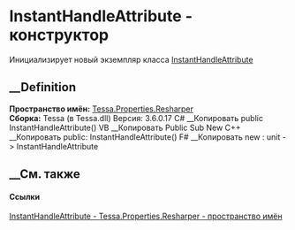 # InstantHandleAttribute - конструктор
Инициализирует новый экземпляр класса
[InstantHandleAttribute](T_Tessa_Properties_Resharper_InstantHandleAttribute.htm)
##  __Definition
 **Пространство имён:**
[Tessa.Properties.Resharper](N_Tessa_Properties_Resharper.htm)  
 **Сборка:** Tessa (в Tessa.dll) Версия: 3.6.0.17
C# __Копировать
     public InstantHandleAttribute()
VB __Копировать
     Public Sub New
C++ __Копировать
     public:
    InstantHandleAttribute()
F# __Копировать
     new : unit -> InstantHandleAttribute
##  __См. также
#### Ссылки
[InstantHandleAttribute -
](T_Tessa_Properties_Resharper_InstantHandleAttribute.htm)
[Tessa.Properties.Resharper - пространство
имён](N_Tessa_Properties_Resharper.htm)
